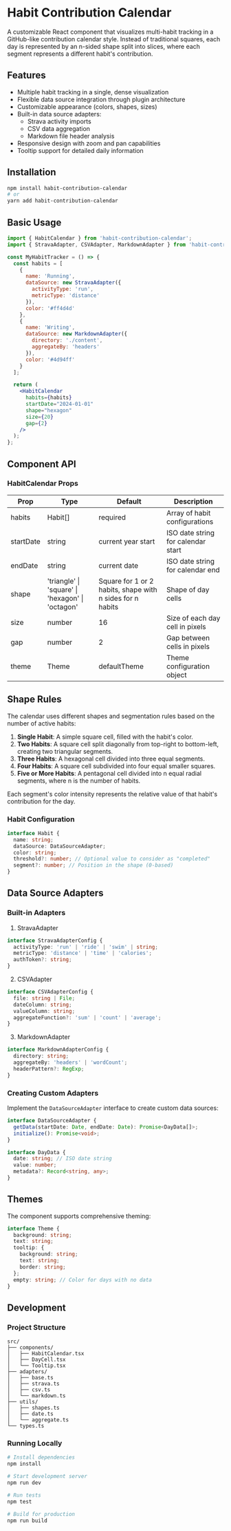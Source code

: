 # Habit Contribution Calendar

A customizable React component that visualizes multi-habit tracking in a GitHub-like contribution calendar style. Instead of traditional squares, each day is represented by an n-sided shape split into slices, where each segment represents a different habit's contribution.

## Features

- Multiple habit tracking in a single, dense visualization
- Flexible data source integration through plugin architecture
- Customizable appearance (colors, shapes, sizes)
- Built-in data source adapters:
  - Strava activity imports
  - CSV data aggregation
  - Markdown file header analysis
- Responsive design with zoom and pan capabilities
- Tooltip support for detailed daily information

## Installation

```bash
npm install habit-contribution-calendar
# or
yarn add habit-contribution-calendar
```

## Basic Usage

```jsx
import { HabitCalendar } from 'habit-contribution-calendar';
import { StravaAdapter, CSVAdapter, MarkdownAdapter } from 'habit-contribution-calendar/adapters';

const MyHabitTracker = () => {
  const habits = [
    {
      name: 'Running',
      dataSource: new StravaAdapter({
        activityType: 'run',
        metricType: 'distance'
      }),
      color: '#ff4d4d'
    },
    {
      name: 'Writing',
      dataSource: new MarkdownAdapter({
        directory: './content',
        aggregateBy: 'headers'
      }),
      color: '#4d94ff'
    }
  ];

  return (
    <HabitCalendar
      habits={habits}
      startDate="2024-01-01"
      shape="hexagon"
      size={20}
      gap={2}
    />
  );
};
```

## Component API

### HabitCalendar Props

| Prop | Type | Default | Description |
|------|------|---------|-------------|
| habits | Habit[] | required | Array of habit configurations |
| startDate | string | current year start | ISO date string for calendar start |
| endDate | string | current date | ISO date string for calendar end |
| shape | 'triangle' \| 'square' \| 'hexagon' \| 'octagon' | Square for 1 or 2 habits, shape with n sides for n habits | Shape of day cells |
| size | number | 16 | Size of each day cell in pixels |
| gap | number | 2 | Gap between cells in pixels |
| theme | Theme | defaultTheme | Theme configuration object |

## Shape Rules

The calendar uses different shapes and segmentation rules based on the number of active habits:

1. **Single Habit**: A simple square cell, filled with the habit's color.
2. **Two Habits**: A square cell split diagonally from top-right to bottom-left, creating two triangular segments.
3. **Three Habits**: A hexagonal cell divided into three equal segments.
4. **Four Habits**: A square cell subdivided into four equal smaller squares.
5. **Five or More Habits**: A pentagonal cell divided into n equal radial segments, where n is the number of habits.

Each segment's color intensity represents the relative value of that habit's contribution for the day.

### Habit Configuration

```typescript
interface Habit {
  name: string;
  dataSource: DataSourceAdapter;
  color: string;
  threshold?: number; // Optional value to consider as "completed"
  segment?: number; // Position in the shape (0-based)
}
```

## Data Source Adapters

### Built-in Adapters

1. StravaAdapter
```typescript
interface StravaAdapterConfig {
  activityType: 'run' | 'ride' | 'swim' | string;
  metricType: 'distance' | 'time' | 'calories';
  authToken?: string;
}
```

2. CSVAdapter
```typescript
interface CSVAdapterConfig {
  file: string | File;
  dateColumn: string;
  valueColumn: string;
  aggregateFunction?: 'sum' | 'count' | 'average';
}
```

3. MarkdownAdapter
```typescript
interface MarkdownAdapterConfig {
  directory: string;
  aggregateBy: 'headers' | 'wordCount';
  headerPattern?: RegExp;
}
```

### Creating Custom Adapters

Implement the `DataSourceAdapter` interface to create custom data sources:

```typescript
interface DataSourceAdapter {
  getData(startDate: Date, endDate: Date): Promise<DayData[]>;
  initialize(): Promise<void>;
}

interface DayData {
  date: string; // ISO date string
  value: number;
  metadata?: Record<string, any>;
}
```

## Themes

The component supports comprehensive theming:

```typescript
interface Theme {
  background: string;
  text: string;
  tooltip: {
    background: string;
    text: string;
    border: string;
  };
  empty: string; // Color for days with no data
}
```

## Development

### Project Structure

```
src/
├── components/
│   ├── HabitCalendar.tsx
│   ├── DayCell.tsx
│   └── Tooltip.tsx
├── adapters/
│   ├── base.ts
│   ├── strava.ts
│   ├── csv.ts
│   └── markdown.ts
├── utils/
│   ├── shapes.ts
│   ├── date.ts
│   └── aggregate.ts
└── types.ts
```

### Running Locally

```bash
# Install dependencies
npm install

# Start development server
npm run dev

# Run tests
npm test

# Build for production
npm run build
```
